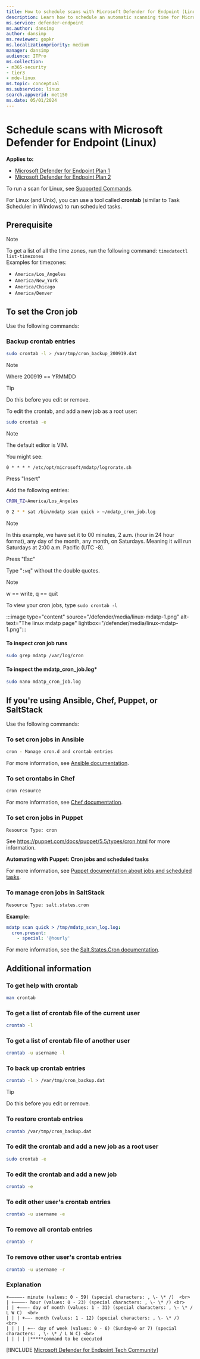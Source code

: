 ```yaml
---
title: How to schedule scans with Microsoft Defender for Endpoint (Linux)
description: Learn how to schedule an automatic scanning time for Microsoft Defender for Endpoint (Linux) to better protect your organization's assets.
ms.service: defender-endpoint
ms.author: dansimp
author: dansimp
ms.reviewer: gopkr
ms.localizationpriority: medium
manager: dansimp
audience: ITPro
ms.collection: 
- m365-security
- tier3
- mde-linux
ms.topic: conceptual
ms.subservice: linux
search.appverid: met150
ms.date: 05/01/2024
---
```


# Schedule scans with Microsoft Defender for Endpoint (Linux)

**Applies to:**

- [Microsoft Defender for Endpoint Plan 1](microsoft-defender-endpoint.md)
- [Microsoft Defender for Endpoint Plan 2](microsoft-defender-endpoint.md)


To run a scan for Linux, see [Supported Commands](linux-resources.md#supported-commands).

For Linux (and Unix), you can use a tool called **crontab** (similar to Task Scheduler in Windows) to run scheduled tasks.

## Prerequisite

> [!NOTE]
> To get a list of all the time zones, run the following command:
> `timedatectl list-timezones`<br>
> Examples for timezones:
>
> - `America/Los_Angeles`
> - `America/New_York`
> - `America/Chicago`
> - `America/Denver`

## To set the Cron job

Use the following commands:

### Backup crontab entries

```bash
sudo crontab -l > /var/tmp/cron_backup_200919.dat
```

> [!NOTE]
> Where 200919 == YRMMDD

> [!TIP]
> Do this before you edit or remove.

To edit the crontab, and add a new job as a root user:

```bash
sudo crontab -e
```

> [!NOTE]
> The default editor is VIM.

You might see:

```outbou
0 * * * * /etc/opt/microsoft/mdatp/logrorate.sh
```

Press "Insert"

Add the following entries:

```bash
CRON_TZ=America/Los_Angeles

0 2 * * sat /bin/mdatp scan quick > ~/mdatp_cron_job.log
```

> [!NOTE]
> In this example, we have  set it to 00 minutes, 2 a.m. (hour in 24 hour format), any day of the month, any month, on Saturdays. Meaning it will run Saturdays at 2:00 a.m. Pacific (UTC -8).

Press "Esc"

Type "`:wq`" without the double quotes.

> [!NOTE]
> w == write, q == quit

To view your cron jobs, type `sudo crontab -l`

:::image type="content" source="/defender/media/linux-mdatp-1.png" alt-text="The linux mdatp page" lightbox="/defender/media/linux-mdatp-1.png":::

#### To inspect cron job runs

```bash
sudo grep mdatp /var/log/cron
```

#### To inspect the mdatp_cron_job.log*

```bash
sudo nano mdatp_cron_job.log
```

## If you're using Ansible, Chef, Puppet, or SaltStack

Use the following commands:

### To set cron jobs in Ansible

```bash
cron - Manage cron.d and crontab entries
```

For more information, see [Ansible documentation](https://docs.ansible.com/ansible/latest).

### To set crontabs in Chef

```bash
cron resource
```

For more information, see [Chef documentation](https://docs.chef.io/resources/cron).

### To set cron jobs in Puppet

```bash
Resource Type: cron
```

See <https://puppet.com/docs/puppet/5.5/types/cron.html> for more information.

**Automating with Puppet: Cron jobs and scheduled tasks**

For more information, see [Puppet documentation about jobs and scheduled tasks](https://puppet.com/blog/automating-puppet-cron-jobs-and-scheduled-tasks/).

### To manage cron jobs in SaltStack

```bash
Resource Type: salt.states.cron
```

**Example:**

```yml
mdatp scan quick > /tmp/mdatp_scan_log.log:
  cron.present:
    - special: '@hourly'
```

For more information, see the [Salt.States.Cron documentation](https://docs.saltproject.io/en/latest/ref/states/all/salt.states.cron.html).

## Additional information

### To get help with crontab

```bash
man crontab
```

### To get a list of crontab file of the current user

```bash
crontab -l
```

### To get a list of crontab file of another user

```bash
crontab -u username -l
```

### To back up crontab entries

```bash
crontab -l > /var/tmp/cron_backup.dat
```

> [!TIP]
> Do this before you edit or remove.

### To restore crontab entries

```bash
crontab /var/tmp/cron_backup.dat
```

### To edit the crontab and add a new job as a root user

```bash
sudo crontab -e
```

### To edit the crontab and add a new job

```bash
crontab -e
```

### To edit other user's crontab entries

```bash
crontab -u username -e
```

### To remove all crontab entries

```bash
crontab -r
```

### To remove other user's crontab entries

```bash
crontab -u username -r
```

### Explanation

```
+—————- minute (values: 0 - 59) (special characters: , \- \* /)  <br>
| +————- hour (values: 0 - 23) (special characters: , \- \* /) <br>
| | +———- day of month (values: 1 - 31) (special characters: , \- \* / L W C)  <br>
| | | +——- month (values: 1 - 12) (special characters: , \- \* /)  <br>
| | | | +—- day of week (values: 0 - 6) (Sunday=0 or 7) (special characters: , \- \* / L W C) <br>
| | | | |*****command to be executed
```
[!INCLUDE [Microsoft Defender for Endpoint Tech Community](../includes/defender-mde-techcommunity.md)]
